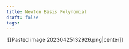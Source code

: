 ```yaml
---
title: Newton Basis Polynomial
draft: false
tags:
---
```

  

![[Pasted image 20230425132926.png|center]]



